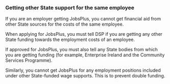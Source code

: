###  Getting other State support for the same employee

If you are an employer getting JobsPlus, you cannot get financial aid from
other State sources for the costs of the same employee.

When applying for JobsPlus, you must tell DSP if you are getting any other
State funding towards the employment costs of an employee.

If approved for JobsPlus, you must also tell any State bodies from which you
are getting funding (for example, Enterprise Ireland and the Community
Services Programme).

Similarly, you cannot get JobsPlus for any employment positions included under
other State-funded wage supports. This is to prevent double funding.
